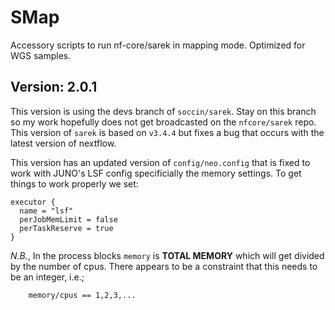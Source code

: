 # SMap

Accessory scripts to run nf-core/sarek in mapping mode. Optimized for WGS samples. 

## Version: 2.0.1

This version is using the devs branch of `soccin/sarek`. Stay on this branch so my work hopefully does not get broadcasted on the `nfcore/sarek` repo. This version of `sarek` is based on `v3.4.4` but fixes a bug that occurs with the latest version of nextflow.

This version has an updated version of `config/neo.config` that is fixed to work with JUNO's LSF config specificially the memory settings. To get things to work properly we set:
```
executor {
  name = "lsf"
  perJobMemLimit = false
  perTaskReserve = true
}
```
*N.B.*, In the process blocks `memory` is **TOTAL MEMORY** which will get divided by the number of cpus. There appears to be a constraint that this needs to be an integer, i.e.;
```
	memory/cpus == 1,2,3,...
```
